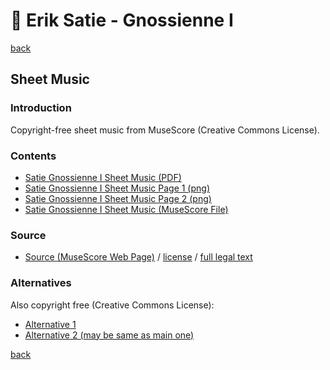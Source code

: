 🎵 Erik Satie - Gnossienne Ⅰ
============================

[back](../README.md)

Sheet Music
-----------

### Introduction

Copyright-free sheet music from MuseScore (Creative Commons License).  

### Contents

- [Satie Gnossienne Ⅰ Sheet Music (PDF)](satie-gnossienne-1-sheet-music.pdf)
- [Satie Gnossienne Ⅰ Sheet Music Page 1 (png)](satie-gnossienne-1-sheet-music-scanned-page-1.png)
- [Satie Gnossienne Ⅰ Sheet Music Page 2 (png)](satie-gnossienne-1-sheet-music-scanned-page-2.png)
- [Satie Gnossienne Ⅰ Sheet Music (MuseScore File)](satie-gnossienne-1-sheet-music.mscz)

### Source

- <a target="_blank" rel="noopener noreferrer" href="https://musescore.com/user/38297865/scores/6728607">Source (MuseScore Web Page)</a> / <a target="_blank" rel="noopener noreferrer" href="https://creativecommons.org/publicdomain/zero/1.0/">license</a> / <a target="_blank" rel="noopener noreferrer" href="https://creativecommons.org/publicdomain/zero/1.0/legalcode">full legal text</a>

### Alternatives

Also copyright free (Creative Commons License):  

- <a target="_blank" rel="noopener noreferrer" href="https://musescore.com/pdscores/gnossienne-no-1">Alternative 1</a>  
- <a target="_blank" rel="noopener noreferrer" href="https://musescore.com/user/38223727/scores/6717351">Alternative 2 (may be same as main one)</a>

[back](../README.md)